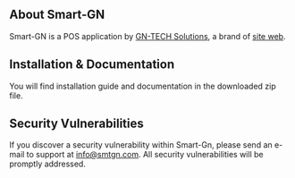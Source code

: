 ## About Smart-GN

Smart-GN is a POS application by [GN-TECH Solutions](https://gntechsolution.smtgn.com/), a brand of [site web](https://gntechsolution.smtgn.com/).

## Installation & Documentation
You will find installation guide and documentation in the downloaded zip file.

## Security Vulnerabilities

If you discover a security vulnerability within Smart-Gn, please send an e-mail to support at info@smtgn.com. All security vulnerabilities will be promptly addressed.



